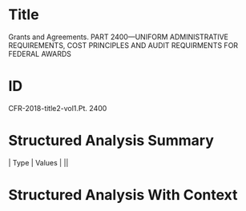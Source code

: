 # Title

 Grants and Agreements. PART 2400—UNIFORM ADMINISTRATIVE REQUIREMENTS, COST PRINCIPLES AND AUDIT REQUIRMENTS FOR FEDERAL AWARDS


# ID

 CFR-2018-title2-vol1.Pt. 2400


# Structured Analysis Summary

| Type   | Values   |
||


# Structured Analysis With Context

 


